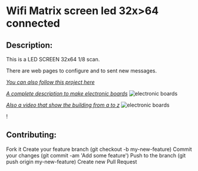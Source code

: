 Wifi Matrix screen led 32x>64  connected
====================

Description:
------------

This is a LED SCREEN 32x64 1/8 scan.

There are web pages to configure and to sent new messages. 

[*You can also follow this project here*](http://innogreentech.fr) 

[*A complete description to make electronic boards*](http://innogreentech.fr/fr/objets-connectes/11-interfaces/66-fabriquer-un-afficheur-led-32x64-connecte)
	![electronic boards](http://innogreentech.fr/images/Photos/Afficheur/montage_site.png)

[*Also a video that show the building from a to z*](https://www.youtube.com/watch?v=SuA-KLQndhk&t=924s)
	![electronic boards](http://innogreentech.fr/images/Photos/Afficheur/intro_afficheur.jpg)


!


Contributing:
-------------

Fork it
Create your feature branch (git checkout -b my-new-feature)
Commit your changes (git commit -am 'Add some feature')
Push to the branch (git push origin my-new-feature)
Create new Pull Request
